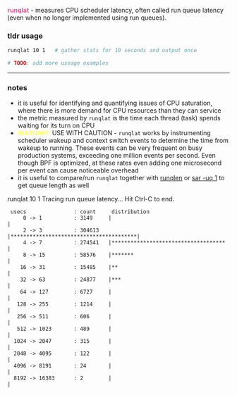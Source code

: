 <span style="color:#ff4d94">**runqlat**</span> - measures CPU scheduler
latency, often called run queue latency (even when no longer implemented
using run queues).

### tldr usage

```sh
runqlat 10 1   # gather stats for 10 seconds and output once

# TODO: add more useage examples
```

---

### notes

- it is useful for identifying and quantifying issues of CPU saturation, where
  there is more demand for CPU resources than they can service
- the metric measured by `runqlat` is the time each thread (task) spends
  waiting for its turn on CPU
- <span style="color:#ffff66">**WARNING!**</span> USE WITH CAUTION - `runqlat`
  works by instrumenting scheduler wakeup and context switch events to
  determine the time from wakeup to running. These events can be very frequent
  on busy production systems, exceeding one million events per second.
  Even though BPF is optimized, at these rates even adding one microsecond
  per event can cause noticeable overhead
- it is useful to compare/run `runqlat` together with [runqlen](./../RUNQLEN/index.md)
  or [sar -uq 1](./../SAR/index.md) to get queue length as well

runqlat 10 1
Tracing run queue latency... Hit Ctrl-C to end.

     usecs               : count     distribution
         0 -> 1          : 3149     |                                        |
         2 -> 3          : 304613   |****************************************|
         4 -> 7          : 274541   |************************************    |
         8 -> 15         : 58576    |*******                                 |
        16 -> 31         : 15485    |**                                      |
        32 -> 63         : 24877    |***                                     |
        64 -> 127        : 6727     |                                        |
       128 -> 255        : 1214     |                                        |
       256 -> 511        : 606      |                                        |
       512 -> 1023       : 489      |                                        |
      1024 -> 2047       : 315      |                                        |
      2048 -> 4095       : 122      |                                        |
      4096 -> 8191       : 24       |                                        |
      8192 -> 16383      : 2        |                                        |